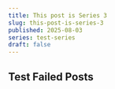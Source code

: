 ```yaml
---
title: This post is Series 3
slug: this-post-is-series-3
published: 2025-08-03
series: test-series
draft: false
---
```


## Test Failed Posts

